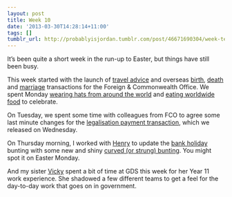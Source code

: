 ```yaml
---
layout: post
title: Week 10
date: '2013-03-30T14:28:14+11:00'
tags: []
tumblr_url: http://probablyisjordan.tumblr.com/post/46671690304/week-ten
---
```

<p>It&rsquo;s been quite a short week in the run-up to Easter, but things have still been busy.</p>

<p>This week started with the launch of <a href="https://www.gov.uk/foreign-travel-advice">travel advice</a> and overseas <a href="https://www.gov.uk/pay-register-birth-abroad">birth</a>, <a href="https://www.gov.uk/pay-register-death-abroad">death</a> and <a href="https://www.gov.uk/deposit-foreign-marriage">marriage</a> transactions for the Foreign &amp; Commonwealth Office. We spent Monday <a href="http://www.flickr.com/photos/paul_clarke/8589012187/in/photostream">wearing hats from around the world</a> and <a href="http://www.flickr.com/photos/jordanh14/8590862218/in/photostream">eating worldwide food</a> to celebrate.</p>

<p>On Tuesday, we spent some time with colleagues from FCO to agree some last minute changes for the <a href="https://www.gov.uk/pay-legalisation-post">legalisation payment transaction</a>, which we released on Wednesday.</p>

<p>On Thursday morning, I worked with <a href="https://twitter.com/HenryHadlow">Henry</a> to update the <a href="https://www.gov.uk/bank-holidays">bank holiday</a> bunting with some new and shiny <a href="https://raw.github.com/alphagov/static/9e80de95ac5a15d2d31f42731790ba18b57d7549/app/assets/images/bunting.png">curved (or strung) bunting</a>. You might spot it on Easter Monday.</p>

<p>And my sister <a href="https://twitter.com/hatchie14">Vicky</a> spent a bit of time at GDS this week for her Year 11 work experience. She shadowed a few different teams to get a feel for the day-to-day work that goes on in government.</p>
